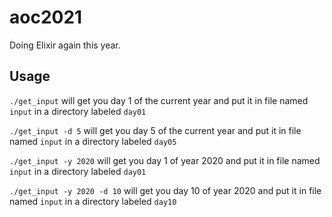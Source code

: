 # aoc2021
Doing Elixir again this year.

## Usage
`./get_input` will get you day 1 of the current year and put it in file named `input` in a directory labeled `day01`

`./get_input -d 5` will get you day 5 of the current year and put it in file named `input` in a directory labeled `day05`

`./get_input -y 2020` will get you day 1 of year 2020 and put it in file named `input` in a directory labeled `day01`

`./get_input -y 2020 -d 10` will get you day 10 of year 2020 and put it in file named `input` in a directory labeled `day10`
